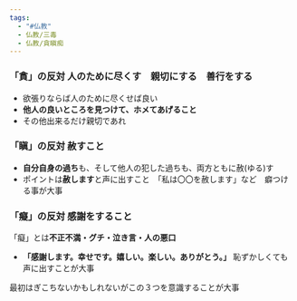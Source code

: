 ```yaml
---
tags:
  - "#仏教"
  - 仏教/三毒
  - 仏教/貪瞋痴
---
```


### 「貪」の反対 人のために尽くす　親切にする　善行をする

- 欲張りならば人のために尽くせば良い
- **他人の良いところを見つけて、ホメてあげること**
- その他出来るだけ親切であれ

### 「瞋」の反対 赦すこと

- **自分自身の過ち**も、そして他人の犯した過ちも、両方ともに赦(ゆる)す
- ポイントは**赦します**と声に出すこと　「私は〇〇を赦します」など　癖つける事が大事

### 「癡」の反対 感謝をすること
「癡」とは**不正不満・グチ・泣き言・人の悪口**

- **「感謝します。幸せです。嬉しい。楽しい。ありがとう。」** 恥ずかしくても声に出すことが大事 

最初はぎこちないかもしれないがこの３つを意識することが大事